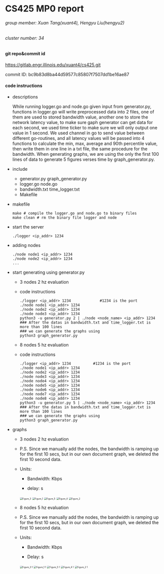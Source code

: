 # CS425 MP0 report

###### group member: Xuan Tang(xuant4), Hengyu Liu(hengyu2)

###### cluster number: 34

#### git repo&commit id

https://gitlab.engr.illinois.edu/xuant4/cs425.git

commit ID:  bc9b83d8ba44d59577c85807f7507dd1be16ae87

#### code instructions

+ descriptions

  While running logger.go and node.go given input from generator.py, functions in logger.go will write preprocessed data into 2 files, one of them are used to stored bandwidth value, another one to store the network latency value, to make sure gaph generator can get data for each second, we used time ticker to make sure we will only output one value in 1 second. We used channel in go to send value between different go-routines, and all latency values will be passed into 4 functions to calculate the min, max, average and  90th percentile value, then write them in one line in a txt file, the same procedure for the bandwidth. When generating graphs, we are using the only the first 100 lines of data to generate 5 figures verses time by graph_generator.py.

+ include 

  + generator.py graph_generator.py
  + logger.go node.go 
  + bandwidth.txt time_logger.txt
  + Makefile

+ makefile 

  ```
  make # compile the logger.go and node.go to binary files
  make clean # rm the binary file logger and node
  ```

+ start the server

  ```
  ./logger <ip_addr> 1234
  ```

+ adding nodes 

  ``` 
  ./node node1 <ip_addr> 1234
  ./node node2 <ip_addr> 1234
  ...
  ```

+ start generating using generator.py

  + 3 nodes 2 hz evaluation

  + code instructions

    ``` 
    ./logger <ip_addr> 1234				#1234 is the port
    ./node node1 <ip_addr> 1234
    ./node node2 <ip_addr> 1234
    ./node node3 <ip_addr> 1234
    python3 -u generator.py 2 | ./node <node_name> <ip_addr> 1234
    ### After the datas in bandwidth.txt and time_logger.txt is more than 100 lines 
    ### we can generate the graphs using
    python3 graph_generator.py
    ```

  + 8 nodes 5 hz evaluation

  + code instructions

    ``` 
    ./logger <ip_addr> 1234			 #1234 is the port
    ./node node1 <ip_addr> 1234
    ./node node2 <ip_addr> 1234
    ./node node3 <ip_addr> 1234
    ./node node4 <ip_addr> 1234
    ./node node5 <ip_addr> 1234
    ./node node6 <ip_addr> 1234
    ./node node7 <ip_addr> 1234
    ./node node8 <ip_addr> 1234
    python3 -u generator.py 5 | ./node <node_name> <ip_addr> 1234
    ### After the datas in bandwidth.txt and time_logger.txt is more than 100 lines 
    ### we can generate the graphs using
    python3 graph_generator.py
    ```

+ graphs

  + 3 nodes 2 hz evaluation

  + P.S. Since we manually add the nodes, the bandwidth is ramping up for the first 10 secs, but in our own document graph, we deleted the first 10 second data.

  + Units: 

    + Bandwidth: Kbps
  
    + delay: s
  
  
    <img src="3.2/Figure_3.png" alt="Figure_3" style="zoom: 50%;" />
  
    <img src="3.2/Figure_1.png" alt="Figure_1" style="zoom: 50%;" />
  
    <img src="3.2/Figure_5.png" alt="Figure_5" style="zoom: 50%;" />
  
    <img src="3.2/Figure_4.png" alt="Figure_4" style="zoom: 50%;" />
  
    <img src="3.2/Figure_2.png" alt="Figure_2" style="zoom: 50%;" />
  
  + 8 nodes 5 hz evaluation
  
  + P.S. Since we manually add the nodes, the bandwidth is ramping up for the first 10 secs, but in our own document graph, we deleted the first 10 second data.
  
  + Units: 
  
    + Bandwidth: Kbps
  
    + Delay: s
  
  
    <img src="8.5/Figure_3.png" alt="Figure_3 1" style="zoom:50%;" />
  
    <img src="8.5/Figure_1.png" alt="Figure_1 1" style="zoom:50%;" />
  
    <img src="8.5/Figure_5.png" alt="Figure_5 1" style="zoom:50%;" />
  
    <img src="8.5/Figure_4.png" alt="Figure_4 1" style="zoom:50%;" />
  
    <img src="8.5/Figure_2.png" alt="Figure_2 1" style="zoom:50%;" />
  



